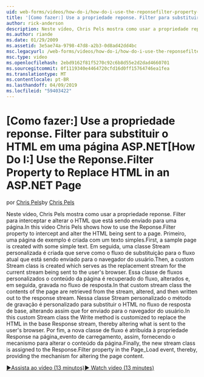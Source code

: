 ```yaml
---
uid: web-forms/videos/how-do-i/how-do-i-use-the-reponsefilter-property-to-replace-html-in-an-aspnet-page
title: '[Como fazer:] Use a propriedade reponse. Filter para substituir o HTML em uma página ASP.NET | Microsoft Docs'
author: rick-anderson
description: Neste vídeo, Chris Pels mostra como usar a propriedade reponse. Filter para interceptar e alterar o HTML que está sendo enviado para uma página. Primeiro, uma página de exemplo é criada w...
ms.author: riande
ms.date: 01/29/2009
ms.assetid: 3e5ae74a-9798-47d8-a2b3-0d8ad42dd4bc
msc.legacyurl: /web-forms/videos/how-do-i/how-do-i-use-the-reponsefilter-property-to-replace-html-in-an-aspnet-page
msc.type: video
ms.openlocfilehash: 2ebd9162f81f5270c92c6b8d55e2d2dad4660701
ms.sourcegitcommit: 0f1119340e4464720cfd16d0ff15764746ea1fea
ms.translationtype: MT
ms.contentlocale: pt-BR
ms.lasthandoff: 04/09/2019
ms.locfileid: "59403422"
---
```

# <a name="how-do-i-use-the-reponsefilter-property-to-replace-html-in-an-aspnet-page"></a><span data-ttu-id="93792-104">[Como fazer:] Use a propriedade reponse. Filter para substituir o HTML em uma página ASP.NET</span><span class="sxs-lookup"><span data-stu-id="93792-104">[How Do I:] Use the Reponse.Filter Property to Replace HTML in an ASP.NET Page</span></span>

<span data-ttu-id="93792-105">por [Chris Pels](https://twitter.com/chrispels)</span><span class="sxs-lookup"><span data-stu-id="93792-105">by [Chris Pels](https://twitter.com/chrispels)</span></span>

<span data-ttu-id="93792-106">Neste vídeo, Chris Pels mostra como usar a propriedade reponse. Filter para interceptar e alterar o HTML que está sendo enviado para uma página.</span><span class="sxs-lookup"><span data-stu-id="93792-106">In this video Chris Pels shows how to use the Reponse.Filter property to intercept and alter the HTML being sent to a page.</span></span> <span data-ttu-id="93792-107">Primeiro, uma página de exemplo é criada com um texto simples.</span><span class="sxs-lookup"><span data-stu-id="93792-107">First, a sample page is created with some simple text.</span></span> <span data-ttu-id="93792-108">Em seguida, uma classe Stream personalizada é criada que serve como o fluxo de substituição para o fluxo atual que está sendo enviado para o navegador do usuário.</span><span class="sxs-lookup"><span data-stu-id="93792-108">Then, a custom Stream class is created which serves as the replacement stream for the current stream being sent to the user's browser.</span></span> <span data-ttu-id="93792-109">Essa classe de fluxos personalizados o conteúdo da página é recuperado do fluxo, alterados e, em seguida, gravada no fluxo de resposta.</span><span class="sxs-lookup"><span data-stu-id="93792-109">In that custom stream class the contents of the page are retrieved from the stream, altered, and then written out to the response stream.</span></span> <span data-ttu-id="93792-110">Nessa classe Stream personalizado o método de gravação é personalizado para substituir o HTML no fluxo de resposta de base, alterando assim que for enviado para o navegador do usuário.</span><span class="sxs-lookup"><span data-stu-id="93792-110">In this custom Stream class the Write method is customized to replace the HTML in the base Response stream, thereby altering what is sent to the user's browser.</span></span> <span data-ttu-id="93792-111">Por fim, a nova classe de fluxo é atribuída à propriedade Response na página\_evento de carregamento, assim, fornecendo o mecanismo para alterar o conteúdo da página.</span><span class="sxs-lookup"><span data-stu-id="93792-111">Finally, the new stream class is assigned to the Response.Filter property in the Page\_Load event, thereby, providing the mechanism for altering the page content.</span></span>

[<span data-ttu-id="93792-112">&#9654;Assista ao vídeo (13 minutos)</span><span class="sxs-lookup"><span data-stu-id="93792-112">&#9654; Watch video (13 minutes)</span></span>](https://channel9.msdn.com/Blogs/ASP-NET-Site-Videos/how-do-i-use-the-reponsefilter-property-to-replace-html-in-an-aspnet-page)
